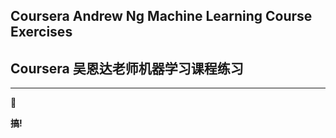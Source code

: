 ## Coursera Andrew Ng Machine Learning Course Exercises

## Coursera 吴恩达老师机器学习课程练习

---

:night_with_stars:

**搞!**